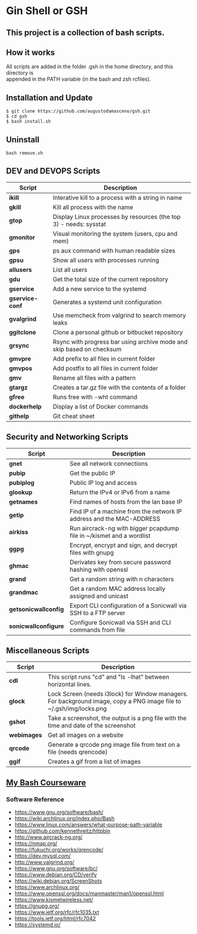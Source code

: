 # Gin Shell or GSH   

## This project is a collection of bash scripts.   

## How it works  
All scripts are added in the folder .gsh in the home directory, and this directory is  
appended in the PATH variable (in the bash and zsh rcfiles).

## Installation and Update  
```
$ git clone https://github.com/augustodamasceno/gsh.git
$ cd gsh
$ bash install.sh    
```

## Uninstall
```
bash remove.sh
```

## DEV and DEVOPS Scripts  
| Script | Description |  
| -- | -- |  
| **ikill** | Interative kill to a process with a string in name |  
| **gkill** | Kill all process with the name |  
| **gtop** | Display Linux processes by resources (the top 3) - needs: sysstat |  
| **gmonitor** | Visual monitoring the system (users, cpu and mem) |   
| **gps** | ps aux command with human readable sizes |  
| **gpsu** | Show all users with processes running |  
| **allusers** | List all users |  
| **gdu** | Get the total size of the current repository |  
| **gservice** | Add a new service to the systemd |  
| **gservice-conf** | Generates a systemd unit configuration |  
| **gvalgrind** | Use memcheck from valgrind to search memory leaks |  
| **ggitclone** | Clone a personal github or bitbucket repository |  
| **grsync** | Rsync with progress bar using archive mode and skip based on checksum |   
| **gmvpre** | Add prefix to all files in current folder |  
| **gmvpos** | Add postfix to all files in current folder |  
| **gmv** | Rename all files with a pattern |    
| **gtargz** | Creates a tar.gz file with the contents of a folder |    
| **gfree** | Runs free with -wht command |   
| **dockerhelp** | Display a list of Docker commands |   
| **githelp** | Git cheat sheet  |  

## Security and Networking Scripts  
| Script | Description |  
| -- | -- |  
| **gnet** | See all network connections |    
| **pubip** | Get the public IP |    
| **pubiplog** | Public IP log and access |   
| **glookup** | Return the IPv4 or IPv6 from a name |
| **getnames** | Find names of hosts from the lan base IP |  
| **getip** | Find IP of a machine from the network IP address and the MAC-ADDRESS |  
| **airkiss** | Run aircrack-ng with bigger pcapdump file in ~/kismet and a wordlist  |   
| **ggpg** | Encrypt, encrypt and sign, and decrypt files with gnupg |  
| **ghmac** | Derivates key from secure password hashing with openssl |  
| **grand** | Get a random string with n characters |  
| **grandmac** | Get a random MAC address locally assigned and unicast |
| **getsonicwallconfig** | Export CLI configuration of a Sonicwall via SSH to a FTP server |  
| **sonicwallconfigure** | Configure Sonicwall via SSH and CLI commands from file  |

## Miscellaneous Scripts  
| Script | Description |  
| -- | -- |  
| **cdl** | This script runs "cd" and "ls -lhat" between horizontal lines. |  
| **glock** | Lock Screen (needs i3lock) for Window managers. For background image, copy a PNG image file to ~/.gsh/img/locks.png |  
| **gshot** | Take a screenshot, the output is a png file with the time and date of the screenshot |  
| **webimages** | Get all images on a website |  
| **qrcode** | Generate a qrcode png image file from text on a file (needs qrencode) |  
| **ggif** | Creates a gif from a list of images |    

## [My Bash Courseware](https://github.com/augustodamasceno/adlabs/blob/main/nix/nix001.md)

### Software Reference  

* https://www.gnu.org/software/bash/  
* https://wiki.archlinux.org/index.php/Bash  
* https://www.linux.com/answers/what-purpose-path-variable  
* https://github.com/kennethreitz/httpbin  
* http://www.aircrack-ng.org/  
* https://nmap.org/  
* https://fukuchi.org/works/qrencode/  
* https://dev.mysql.com/  
* http://www.valgrind.org/  
* https://www.gnu.org/software/bc/  
* https://www.debian.org/CD/verify  
* https://wiki.debian.org/ScreenShots  
* https://www.archlinux.org/  
* https://www.openssl.org/docs/manmaster/man1/openssl.html  
* https://www.kismetwireless.net/  
* https://gnupg.org/  
* https://www.ietf.org/rfc/rfc1035.txt 
* https://tools.ietf.org/html/rfc7042
* https://systemd.io/


